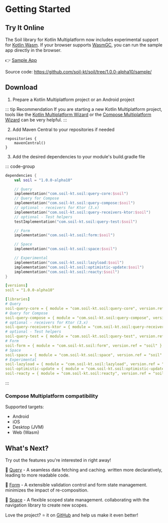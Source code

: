 # Getting Started

## Try It Online

The Soil library for Kotlin Multiplatform now includes experimental support for [Kotlin Wasm](https://kotlinlang.org/docs/wasm-overview.html). 
If your browser supports [WasmGC](https://github.com/WebAssembly/gc), you can run the sample app directly in the browser.

:point_right: [Sample App](https://play.soil-kt.com/)

Source code: <https://github.com/soil-kt/soil/tree/1.0.0-alpha10/sample/>


## Download

1. Prepare a Kotlin Multiplatform project or an Android project

::: tip Recommendation
If you are starting a new Kotlin Multiplatform project, 
tools like the [Kotlin Multiplatform Wizard](https://kmp.jetbrains.com/) or the [Compose Multiplatform Wizard](https://terrakok.github.io/Compose-Multiplatform-Wizard/) can be very helpful.
:::

2. Add Maven Central to your repositories if needed

```kts{2}
repositories {
    mavenCentral()
}
```

3. Add the desired dependencies to your module's build.gradle file

::: code-group

```kts [Dependencies]
dependencies {
    val soil = "1.0.0-alpha10"

    // Query
    implementation("com.soil-kt.soil:query-core:$soil")
    // Query for Compose
    implementation("com.soil-kt.soil:query-compose:$soil")
    // optional - receivers for Ktor (3.x)
    implementation("com.soil-kt.soil:query-receivers-ktor:$soil")
    // optional - Test helpers
    testImplementation("com.soil-kt.soil:query-test:$soil")

    // Form
    implementation("com.soil-kt.soil:form:$soil")

    // Space
    implementation("com.soil-kt.soil:space:$soil")

    // Experimental
    implementation("com.soil-kt.soil:lazyload:$soil")
    implementation("com.soil-kt.soil:optimistic-update:$soil")
    implementation("com.soil-kt.soil:reacty:$soil")
}
```

```yaml [Version Catalog]
[versions]
soil = "1.0.0-alpha10"

[libraries]
# Query
soil-query-core = { module = "com.soil-kt.soil:query-core", version.ref = "soil" }
# Query for Compose
soil-query-compose = { module = "com.soil-kt.soil:query-compose", version.ref = "soil" }
# optional - receivers for Ktor (3.x)
soil-query-receivers-ktor = { module = "com.soil-kt.soil:query-receivers-ktor", version.ref = "soil" }
# optional - Test helpers
soil-query-test = { module = "com.soil-kt.soil:query-test", version.ref = "soil" }
# Form
soil-form = { module = "com.soil-kt.soil:form", version.ref = "soil" }
# Space
soil-space = { module = "com.soil-kt.soil:space", version.ref = "soil" }
# Experimental
soil-lazyload = { module = "com.soil-kt.soil:lazyload", version.ref = "soil" }
soil-optimistic-update = { module = "com.soil-kt.soil:optimistic-update", version.ref = "soil" }
soil-reacty = { module = "com.soil-kt.soil:reacty", version.ref = "soil" }
```

:::


### Compose Multiplatform compatibility

Supported targets:

- Android
- iOS
- Desktop (JVM)
- Web (Wasm)


## What's Next?

Try out the features you're interested in right away!

:seedling: [Query](./query/hello-query) - A seamless data fetching and caching. written more declaratively, leading to more readable code.

:seedling: [Form](./form/hello-form) - A extensible validation control and form state management. minimizes the impact of re-composition.

:seedling: [Space](./space/hello-space) - A flexible scoped state management. collaborating with the navigation library to create new scopes.

Love the project? :star: it on [GitHub](https://github.com/soil-kt/soil) and help us make it even better!


